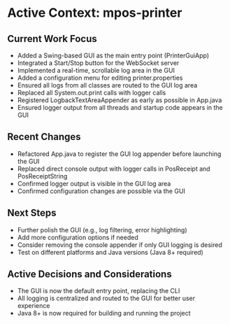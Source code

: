 # Active Context: mpos-printer

## Current Work Focus
- Added a Swing-based GUI as the main entry point (PrinterGuiApp)
- Integrated a Start/Stop button for the WebSocket server
- Implemented a real-time, scrollable log area in the GUI
- Added a configuration menu for editing printer.properties
- Ensured all logs from all classes are routed to the GUI log area
- Replaced all System.out.print calls with logger calls
- Registered LogbackTextAreaAppender as early as possible in App.java
- Ensured logger output from all threads and startup code appears in the GUI

## Recent Changes
- Refactored App.java to register the GUI log appender before launching the GUI
- Replaced direct console output with logger calls in PosReceipt and PosReceiptString
- Confirmed logger output is visible in the GUI log area
- Confirmed configuration changes are possible via the GUI

## Next Steps
- Further polish the GUI (e.g., log filtering, error highlighting)
- Add more configuration options if needed
- Consider removing the console appender if only GUI logging is desired
- Test on different platforms and Java versions (Java 8+ required)

## Active Decisions and Considerations
- The GUI is now the default entry point, replacing the CLI
- All logging is centralized and routed to the GUI for better user experience
- Java 8+ is now required for building and running the project 